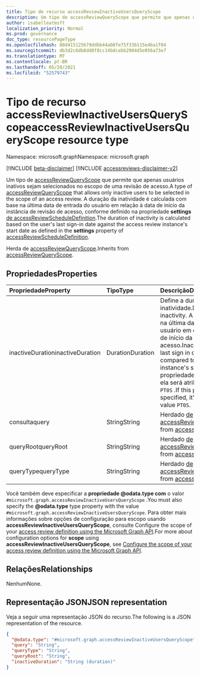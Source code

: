 ```yaml
---
title: Tipo de recurso accessReviewInactiveUsersQueryScope
description: Um tipo de accessReviewQueryScope que permite que apenas usuários inativos sejam selecionados no escopo de uma revisão de acesso.
author: isabelleatmsft
localization_priority: Normal
ms.prod: governance
doc_type: resourcePageType
ms.openlocfilehash: 80d415125679ddbb44a08fe75f33b115e4ba1f04
ms.sourcegitcommit: db3d2c6db8dd8f8cc14bdcebb2904d5e056a73e7
ms.translationtype: MT
ms.contentlocale: pt-BR
ms.lasthandoff: 05/20/2021
ms.locfileid: "52579743"
---
```

# <a name="accessreviewinactiveusersqueryscope-resource-type"></a><span data-ttu-id="18906-103">Tipo de recurso accessReviewInactiveUsersQueryScope</span><span class="sxs-lookup"><span data-stu-id="18906-103">accessReviewInactiveUsersQueryScope resource type</span></span>

<span data-ttu-id="18906-104">Namespace: microsoft.graph</span><span class="sxs-lookup"><span data-stu-id="18906-104">Namespace: microsoft.graph</span></span>

[!INCLUDE [beta-disclaimer](../../includes/beta-disclaimer.md)]
[!INCLUDE [accessreviews-disclaimer-v2](../../includes/accessreviews-disclaimer-v2.md)]

<span data-ttu-id="18906-105">Um tipo de [accessReviewQueryScope](../resources/accessreviewqueryscope.md) que permite que apenas usuários inativos sejam selecionados no escopo de uma revisão de acesso.</span><span class="sxs-lookup"><span data-stu-id="18906-105">A type of [accessReviewQueryScope](../resources/accessreviewqueryscope.md) that allows only inactive users to be selected in the scope of an access review.</span></span> <span data-ttu-id="18906-106">A duração da inatividade é calculada com base na última data de entrada do usuário em relação à data de início da instância de revisão de acesso, conforme definido na propriedade **settings** [de accessReviewScheduleDefinition](../resources/accessreviewscheduledefinition.md).</span><span class="sxs-lookup"><span data-stu-id="18906-106">The duration of inactivity is calculated based on the user's last sign-in date against the access review instance's start date as defined in the **settings** property of [accessReviewScheduleDefinition](../resources/accessreviewscheduledefinition.md).</span></span>

<span data-ttu-id="18906-107">Herda de [accessReviewQueryScope](../resources/accessreviewqueryscope.md).</span><span class="sxs-lookup"><span data-stu-id="18906-107">Inherits from [accessReviewQueryScope](../resources/accessreviewqueryscope.md).</span></span>

## <a name="properties"></a><span data-ttu-id="18906-108">Propriedades</span><span class="sxs-lookup"><span data-stu-id="18906-108">Properties</span></span>
|<span data-ttu-id="18906-109">Propriedade</span><span class="sxs-lookup"><span data-stu-id="18906-109">Property</span></span>|<span data-ttu-id="18906-110">Tipo</span><span class="sxs-lookup"><span data-stu-id="18906-110">Type</span></span>|<span data-ttu-id="18906-111">Descrição</span><span class="sxs-lookup"><span data-stu-id="18906-111">Description</span></span>|
|:---|:---|:---|
|<span data-ttu-id="18906-112">inactiveDuration</span><span class="sxs-lookup"><span data-stu-id="18906-112">inactiveDuration</span></span>|<span data-ttu-id="18906-113">Duration</span><span class="sxs-lookup"><span data-stu-id="18906-113">Duration</span></span>|<span data-ttu-id="18906-114">Define a duração da inatividade.</span><span class="sxs-lookup"><span data-stu-id="18906-114">Defines the duration of inactivity.</span></span> <span data-ttu-id="18906-115">A inatividade é baseada na última data de entrada do usuário em comparação com a data de início da instância de revisão de acesso.</span><span class="sxs-lookup"><span data-stu-id="18906-115">Inactivity is based on the last sign in date of the user compared to the access review instance's start date.</span></span> <span data-ttu-id="18906-116">Se essa propriedade não for especificada, ela será atribuída ao valor padrão `PT0S` .</span><span class="sxs-lookup"><span data-stu-id="18906-116">If this property is not specified, it's assigned the default value `PT0S`.</span></span>|
|<span data-ttu-id="18906-117">consulta</span><span class="sxs-lookup"><span data-stu-id="18906-117">query</span></span>|<span data-ttu-id="18906-118">String</span><span class="sxs-lookup"><span data-stu-id="18906-118">String</span></span>|<span data-ttu-id="18906-119">Herdado [de accessReviewQueryScope](../resources/accessreviewqueryscope.md).</span><span class="sxs-lookup"><span data-stu-id="18906-119">Inherited from [accessReviewQueryScope](../resources/accessreviewqueryscope.md).</span></span>|
|<span data-ttu-id="18906-120">queryRoot</span><span class="sxs-lookup"><span data-stu-id="18906-120">queryRoot</span></span>|<span data-ttu-id="18906-121">String</span><span class="sxs-lookup"><span data-stu-id="18906-121">String</span></span>|<span data-ttu-id="18906-122">Herdado [de accessReviewQueryScope](../resources/accessreviewqueryscope.md).</span><span class="sxs-lookup"><span data-stu-id="18906-122">Inherited from [accessReviewQueryScope](../resources/accessreviewqueryscope.md).</span></span>|
|<span data-ttu-id="18906-123">queryType</span><span class="sxs-lookup"><span data-stu-id="18906-123">queryType</span></span>|<span data-ttu-id="18906-124">String</span><span class="sxs-lookup"><span data-stu-id="18906-124">String</span></span>|<span data-ttu-id="18906-125">Herdado [de accessReviewQueryScope](../resources/accessreviewqueryscope.md).</span><span class="sxs-lookup"><span data-stu-id="18906-125">Inherited from [accessReviewQueryScope](../resources/accessreviewqueryscope.md).</span></span>|

<span data-ttu-id="18906-126">Você também deve especificar a **propriedade @odata.type com** o valor `#microsoft.graph.accessReviewInactiveUsersQueryScope` .</span><span class="sxs-lookup"><span data-stu-id="18906-126">You must also specify the **@odata.type** type property with the value `#microsoft.graph.accessReviewInactiveUsersQueryScope`.</span></span> <span data-ttu-id="18906-127">Para obter mais  informações sobre opções de configuração para escopo usando **accessReviewInactiveUsersQueryScope**, consulte Configure the scope of your [access review definition using the Microsoft Graph API](/graph/accessreviews-scope-concept).</span><span class="sxs-lookup"><span data-stu-id="18906-127">For more about configuration options for **scope** using **accessReviewInactiveUsersQueryScope**, see [Configure the scope of your access review definition using the Microsoft Graph API](/graph/accessreviews-scope-concept).</span></span>

## <a name="relationships"></a><span data-ttu-id="18906-128">Relações</span><span class="sxs-lookup"><span data-stu-id="18906-128">Relationships</span></span>
<span data-ttu-id="18906-129">Nenhum</span><span class="sxs-lookup"><span data-stu-id="18906-129">None.</span></span>

## <a name="json-representation"></a><span data-ttu-id="18906-130">Representação JSON</span><span class="sxs-lookup"><span data-stu-id="18906-130">JSON representation</span></span>
<span data-ttu-id="18906-131">Veja a seguir uma representação JSON do recurso.</span><span class="sxs-lookup"><span data-stu-id="18906-131">The following is a JSON representation of the resource.</span></span>
<!-- {
  "blockType": "resource",
  "@odata.type": "microsoft.graph.accessReviewInactiveUsersQueryScope"
}
-->
``` json
{
  "@odata.type": "#microsoft.graph.accessReviewInactiveUsersQueryScope",
  "query": "String",
  "queryType": "String",
  "queryRoot": "String",
  "inactiveDuration": "String (duration)"
}
```

